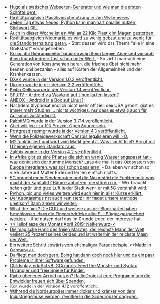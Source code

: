 * [Hugo als statischer Webseiten-Generator und wie man die ersten Schritte geht.](https://opensource.com/article/19/4/building-hosting-website-git)
* [Realitätsabgleich Plastikverschmutzung in den Weltmeeren.](https://www.smarticular.net/plastea-plastikmuell-verwertung-neue-methode-im-ozean-lebensraum/)
* [Jeden Tag etwas Neues, Python kann man hart parallel nutzen, Stichwort GIL.](https://opensource.com/article/19/4/parallel-computation-python-dask)
* [Auch in dieser Woche ist ein Wal an 22 Kilo Plastik im Magen gestorben.](https://netzfrauen.org/2019/04/02/whale-2/)
* [Realitätsabgleich Mietmarkt, es wird zu wenig gebaut und zu wenig für die Standorterhaltung getan.](https://www.neopresse.com/wirtschaft/achtung-merkel-regierung-ohne-jeden-antwort-auf-kuenftige-mietsteigerungen/) - Statt dessen wird das Thema "alle in eine Großstadt" vorangetrieben.
* [Krass, die Nahrungsmittelindustrie zeigt ihren langen Atem und verkauft ihren Industriedreck fast schon unter Wert.](https://netzfrauen.org/2019/04/01/discounter-2/) - So zieht man sich eine Generation von Konsumenten heran, die frisches Obst nicht mehr kennen und bezahlen - alles auf Kosten der Allgemeinheit und der Krankenkassen.
* [DXVK wurde in der Version 1.0.2 veröffentlicht.](https://www.phoronix.com/scan.php?page=news_item&px=DXVK-1.0.2-Released)
* [Django wurde in der Version 2.2 veröffentlicht.](https://www.pro-linux.de/news/1/26929/django-22-freigegeben.html)
* [Pydio Cells wurde in der Version 1.4 veröffentlicht.](https://www.pro-linux.de/news/1/26928/pydio-cells-14-mit-neuer-oberfl%C3%A4che.html)
* [SPURV - Android via Wayland auf Linux laufen lassen?](https://www.phoronix.com/scan.php?page=news_item&px=SPURV-Container-Android)
* [ANBOX - Android in a Box auf Linux?](https://anbox.io/)
* [Nachdem Glyphosat endlich nicht mehr offiziell den USA gehört, gibt es immer mehr Studien ... nichts wichtiges, nur dass es etwaig auch für Autismus zuständig ist.](https://netzfrauen.org/2019/04/02/autismus-2/)
* [RabbitMQ wurde in der Version 3.7.14 veröffentlicht.](https://www.rabbitmq.com/blog/2019/04/03/this-month-in-rabbitmq-april-3-2019/)
* [Chef will jetzt zu 100 Prozent Open Source sein.](https://lwn.net/Articles/784627/rss)
* [Postgresql repmgr wurde in der Version 4.3 veröffentlicht.](https://www.postgresql.org/about/news/1933/)
* [Wenn die Polizeigewerkschaft Canabis legalisieren will :-O.](https://www.welt-im-wandel.tv/video/wird-kiffen-bald-legal-polizeigewerkschaft-fordert-entkriminalisierung-von-cannabis/)
* [M2 funktioniert und wird vom Markt genutzt. Was macht Intel? Bringt mit U2 einen eigenen Standard raus.](https://utcc.utoronto.ca/~cks/space/blog/tech/NVMeAndTechChange)
* [Zabbix wurde in der Version 4.2 veröffentlicht.](https://www.pro-linux.de/news/1/26934/zabbix-42-mit-zahlreichen-neuerungen.html)
* [In Afrika gibt es eine Pflanze die sich an wenig Wasser angepasst hat - was denkt sich der dumme Mensch? Lass die mal in das Ökosystem von Europa integrieren, was soll schon passieren.](https://netzfrauen.org/2019/04/03/spekboom/) - Da leben wir schon so viele Jahre auf Mutter Erde und lernen einfach nichts.
* [5G braucht mehr Sendemasten und die Natur stört die Funktechnik, was macht der Kapitalist? Bäume abholzen, die stören nur.](https://www.neopresse.com/allgemein/zehntausende-angeblich-kranke-baeume-werden-gefaellt-was-steckt-dahinter/) - Wer braucht schon grün und gute Luft in der Stadt wenn er mit 5G verstrahlt wird.
* [Python, pip und vieles weitere wird euch hier in aller Kürze erklärt.](https://opensource.com/article/19/4/managing-python-packages)
* [Der Kapitalismus hat auch kein Herz? Ihr findet unsere Methode unetisch? Dann ziehen wir weiter.](https://netzfrauen.org/2019/04/04/fleisch-5/)
* [What the fuck? Die CDU und weitere aus der Blockpartei haben beschlossen, dass die Fingerabdrücke aller EU-Bürger gespeichert werden.](https://blog.fefe.de/?ts=a258f9d8) - Und nutzen darf das im Grunde jeder, der interesse hat.
* [>>Heilpflanze des Monats April 2019: Nelkenwurz<<](https://bio-erzgebirge.de/wp/?p=18217)
* [Die magische Hand des freien Marktes, der reichste Mann der Welt verliert 25 Prozent seines Geldes und ist weiterhin der reichste Mann der Welt.](https://blog.fefe.de/?ts=a25848cd)
* [Ein weitere Schritt abwärts vom ehemaligen Paradebeispiel >>Made in Germany<<.](https://blog.fefe.de/?ts=a2583c34)
* [Da fliegt man doch gern, Boing hat dann doch noch hier und da ein paar Probleme in ihrer Software gefunden.](https://blog.fefe.de/?ts=a2583fbf)
* [Childsplay, eduActiv8, GCompris, Feed the Monster und Syntax Untangler sind freie Spiele für Kinder.](https://opensource.com/article/19/4/early-literacy-tools)
* [Radio über euer Anroid nutzen? RadioDroid ist eure Programm und die Entwickler freuen sich über Spenden.](https://opensource.com/article/19/4/radiodroid-internet-radio-player)
* [Xen wurde in der Version 4.12 veröffentlicht.](https://www.pro-linux.de/news/1/26945/xen-412-erschienen.html)
* [Während die Nordeuropäer immer dicker und kränker von dem Industriegemüse werden, revoltieren die Südeuropäer dagegen.](https://netzfrauen.org/2019/04/05/farms/)
